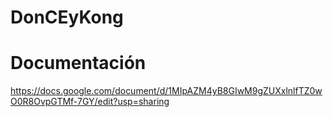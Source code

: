 # DonCEyKong
# Documentación
https://docs.google.com/document/d/1MIpAZM4yB8GIwM9gZUXxlnlfTZ0wO0R8OvpGTMf-7GY/edit?usp=sharing
